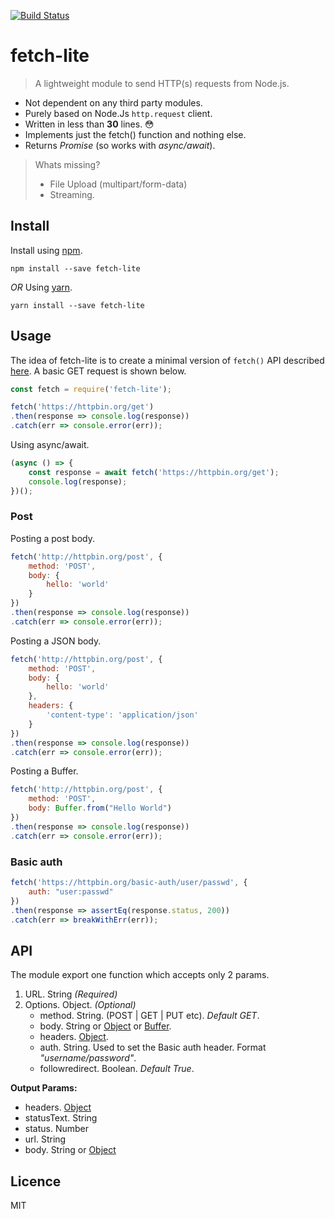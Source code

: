 [![Build Status](https://travis-ci.org/vasanthv/fetch-lite.svg?branch=master)](https://travis-ci.org/vasanthv/fetch-lite)

# fetch-lite
> A lightweight module to send HTTP(s) requests from Node.js.  

- Not dependent on any third party modules. 
- Purely based on Node.Js `http.request` client.
- Written in less than **30** lines. 😳
- Implements just the fetch() function and nothing else.
- Returns *Promise* (so works with *async/await*).

> Whats missing?   
> - File Upload (multipart/form-data)  
> - Streaming.   

## Install
Install using [npm](https://npmjs.com/).
```
npm install --save fetch-lite
```

*OR*
Using [yarn](https://yarnpkg.com/).
```
yarn install --save fetch-lite
```

## Usage
The idea of fetch-lite is to create a minimal version of  `fetch()` API  described [here](https://fetch.spec.whatwg.org/#fetch-api).  A basic GET request is shown below.

```js
const fetch = require('fetch-lite');

fetch('https://httpbin.org/get')
.then(response => console.log(response))
.catch(err => console.error(err));
```

Using async/await.
```js
(async () => {
    const response = await fetch('https://httpbin.org/get');
    console.log(response);
})();
```


### Post
Posting a post body.
```js
fetch('http://httpbin.org/post', {
    method: 'POST',
    body: {
        hello: 'world'
    }
})
.then(response => console.log(response))
.catch(err => console.error(err));
```

Posting a JSON body.
```js
fetch('http://httpbin.org/post', {
    method: 'POST',
    body: {
        hello: 'world'
    },
    headers: {
        'content-type': 'application/json'
    }
})
.then(response => console.log(response))
.catch(err => console.error(err));
```

Posting a Buffer.
```js
fetch('http://httpbin.org/post', {
    method: 'POST',
    body: Buffer.from("Hello World")
})
.then(response => console.log(response))
.catch(err => console.error(err));
```

### Basic auth
```js
fetch('https://httpbin.org/basic-auth/user/passwd', {
    auth: "user:passwd"
})
.then(response => assertEq(response.status, 200))
.catch(err => breakWithErr(err));
```

## API
The module export one function which accepts only 2 params.
1. URL. String *(Required)*
2. Options. Object. *(Optional)*
	- method. String. (POST | GET | PUT etc). *Default GET*.
	- body. String or [Object](https://developer.mozilla.org/en-US/docs/Web/JavaScript/Reference/Global_Objects/Object) or [Buffer](https://nodejs.org/api/buffer.html).
	- headers. [Object](https://developer.mozilla.org/en-US/docs/Web/JavaScript/Reference/Global_Objects/Object).
	- auth. String. Used to set the Basic auth header. Format *"username/password"*.
	- followredirect. Boolean. *Default True*.

**Output Params:**
- headers. [Object](https://developer.mozilla.org/en-US/docs/Web/JavaScript/Reference/Global_Objects/Object)
- statusText. String
- status. Number
- url. String
- body. String or [Object](https://developer.mozilla.org/en-US/docs/Web/JavaScript/Reference/Global_Objects/Object)


## Licence
MIT